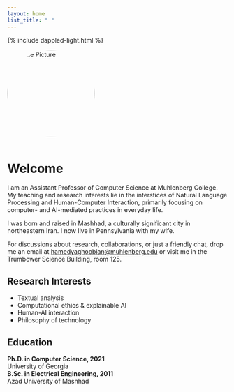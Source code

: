 ```yaml
---
layout: home
list_title: " "
---
```


{% include dappled-light.html %}

<style>
.profile-container {
  position: relative;
  display: inline-block;
  margin-bottom: 1rem;
}

.profile-pic {
  width: 200px;
  height: 200px;
  border-radius: 50%;
  object-fit: cover;
  object-position: center center;
  aspect-ratio: 1/1;
  transition: transform 0.3s ease;
  cursor: pointer;
  display: block;
  
  @media screen and (min-width: 768px) {
    margin-right: 2rem;
    margin-bottom: 0;
  }
}

.profile-container:hover .profile-pic {
  transform: translateY(-8px);
}

.social-buttons {
  position: absolute;
  bottom: -20px;
  left: 50%;
  transform: translateX(-50%);
  display: flex;
  gap: 10px;
  opacity: 0;
  transition: all 0.4s cubic-bezier(0.68, -0.55, 0.265, 1.55);
  pointer-events: none;
}

.profile-container:hover .social-buttons {
  opacity: 1;
  bottom: -40px;
  pointer-events: auto;
}

.social-btn {
  width: 40px;
  height: 40px;
  border-radius: 50%;
  display: flex;
  align-items: center;
  justify-content: center;
  text-decoration: none;
  color: white;
  font-size: 18px;
  transition: all 0.3s ease;
  box-shadow: 0 4px 12px rgba(0, 0, 0, 0.15);
  transform: translateY(20px);
  background: linear-gradient(135deg, #6b7280 0%, #4b5563 100%);
}

.profile-container:hover .social-btn {
  transform: translateY(0);
}

.social-btn:nth-child(1) {
  transition-delay: 0.1s;
}

.social-btn:nth-child(2) {
  transition-delay: 0.2s;
}

.social-btn:hover {
  background: linear-gradient(135deg, #4b5563 0%, #374151 100%);
  transform: translateY(-2px) scale(1.1);
  color: white;
  text-decoration: none;
  box-shadow: 0 6px 16px rgba(0, 0, 0, 0.25);
}

@media screen and (max-width: 767px) {
  .profile-container {
    margin-bottom: 2rem;
  }
}
</style>

<div class="home-container">
  <div class="bio-content">
    <div class="profile-container">
      <img src="{{ '/assets/images/profile.jpg' | relative_url }}" alt="Profile Picture" class="profile-pic">
      <div class="social-buttons">
        <a href="https://github.com/hamedyaghoobian" class="social-btn" target="_blank" title="GitHub">
          <i class="fab fa-github"></i>
        </a>
        <a href="https://scholar.google.com/citations?user=6626541213499116714&hl=en" class="social-btn" target="_blank" title="Google Scholar">
          <i class="fas fa-graduation-cap"></i>
        </a>
      </div>
    </div>
    <div class="bio-text">
      <h1>Welcome</h1>
      <p>I am an Assistant Professor of Computer Science at Muhlenberg College. My teaching and research interests lie in the interstices of Natural Language Processing and Human-Computer Interaction, primarily focusing on computer- and AI-mediated practices in everyday life.</p>
      <p>I was born and raised in Mashhad, a culturally significant city in northeastern Iran. I now live in Pennsylvania with my wife. </p>
      <p>For discussions about research, collaborations, or just a friendly chat, drop me an email at <a href="mailto:hamedyaghoobian@muhlenberg.edu">hamedyaghoobian@muhlenberg.edu</a> or visit me in the Trumbower Science Building, room 125.</p>
    </div>
  </div>

  <div class="info-grid">
    <div class="research-interests">
      <h2>Research Interests</h2>
      <ul>
        <li>Textual analysis</li>
        <li>Computational ethics & explainable AI</li>
        <li>Human-AI interaction</li>
        <li>Philosophy of technology</li>
      </ul>
    </div>
    <div class="education">
      <h2>Education</h2>
      <div class="education-item">
        <i class="fas fa-graduation-cap"></i>
        <div>
          <strong>Ph.D. in Computer Science, 2021</strong><br>
          University of Georgia
        </div>
      </div>
      <div class="education-item">
        <i class="fas fa-university"></i>
        <div>
          <strong>B.Sc. in Electrical Engineering, 2011</strong><br>
          Azad University of Mashhad
        </div>
      </div>
    </div>
  </div>
</div>

<div id="dappled-light">
  <div id="glow"></div>
  <div id="glow-bounce"></div>
  <div id="progressive-blur">
    <div></div>
    <div></div>
    <div></div>
    <div></div>
  </div>
  <div id="leaves"></div>
</div>
